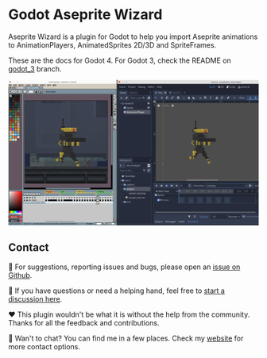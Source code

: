 <!--
headings-nav-max-level: 1
-->
# Godot Aseprite Wizard

Aseprite Wizard is a plugin for Godot to help you import Aseprite animations to AnimationPlayers, AnimatedSprites 2D/3D and SpriteFrames.

These are the docs for Godot 4. For Godot 3, check the README on [godot_3](https://github.com/viniciusgerevini/godot-aseprite-wizard/tree/godot_3) branch.

![comparison](../assets/images/comparison.png?center)


## Contact

🐛 For suggestions, reporting issues and bugs, please open an [issue on Github](https://github.com/viniciusgerevini/godot-aseprite-wizard/issues). 

👋 If you have questions or need a helping hand, feel free to [start a discussion here](https://github.com/viniciusgerevini/godot-aseprite-wizard/discussions).

♥️  This plugin wouldn't be what it is without the help from the community. Thanks for all the feedback and contributions.

📢 Wan't to chat? You can find me in a few places. Check my [website](https://thisisvini.com) for more contact options.
